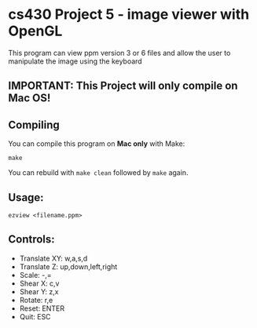 cs430 Project 5 - image viewer with OpenGL
==========================================
This program can view ppm version 3 or 6 files and allow the user to manipulate the image using the keyboard
 
## IMPORTANT: This Project will only compile on Mac OS!

## Compiling
You can compile this program on **Mac only** with Make:

```
make
```

You can rebuild with `make clean` followed by `make` again.

## Usage:
`ezview <filename.ppm>`

## Controls:

- Translate XY: w,a,s,d
- Translate Z:  up,down,left,right
- Scale:  -,=
- Shear X: c,v
- Shear Y: z,x
- Rotate: r,e
- Reset: ENTER
- Quit: ESC